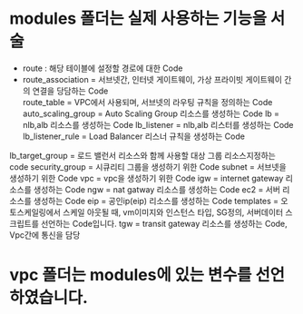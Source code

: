 # modules 폴더는 실제 사용하는 기능을 서술

- route : 해당 테이블에 설정할 경로에 대한 Code <br>
- route_association =  서브넷간, 인터넷 게이트웨이, 가상 프라이빗 게이트웨이 간의  연결을 당담하는 Code <br>
route_table = VPC에서 사용되며, 서브넷의 라우팅 규칙을 정의하는 Code
auto_scaling_group = Auto Scaling Group 리소스를 생성하는 Code
lb = nlb,alb 리소스를 생성하는 Code
lb_listener = nlb,alb 리스터를 생성하는 Code
lb_listener_rule = Load Balancer 리스너 규칙을 생성하는 Code

lb_target_group = 로드 밸런서 리소스와 함께 사용할 대상 그룹 리소스지정하는 code
security_group = 시큐리티 그룹을 생성하기 위한 Code
subnet = 서브넷을 생성하기 위한 Code
vpc = vpc을 생성하기 위한 Code
igw = internet gateway  리소스를 생성하는 Code
ngw = nat gatway 리소스를 생성하는 Code
ec2 = 서버 리소스를 생성하는 Code
eip =  공인ip(eip) 리소스를 생성하는 Code
templates = 오토스케일링에서 스케일 아웃될 때, vm이미지와 인스턴스 타입, SG정의, 서버데이터 스크립트를 선언하는 Code입니다.
tgw = transit gateway 리소스를 생성하는 Code, Vpc간에 통신을 담당

# vpc 폴더는 modules에 있는 변수를 선언하였습니다.

